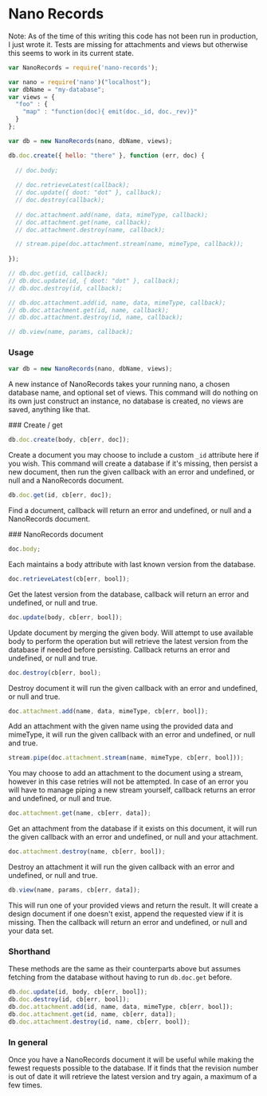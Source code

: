 Nano Records
===

Note: As of the time of this writing this code has not been run in production, I just wrote it. Tests are missing for attachments and views but otherwise this seems to work in its current state.

```javascript
var NanoRecords = require('nano-records');

var nano = require('nano')("localhost");
var dbName = "my-database";
var views = {
  "foo" : {
    "map" : "function(doc){ emit(doc._id, doc._rev)}"
  }
};

var db = new NanoRecords(nano, dbName, views);

db.doc.create({ hello: "there" }, function (err, doc) {
  
  // doc.body;
  
  // doc.retrieveLatest(callback);
  // doc.update({ doot: "dot" }, callback);
  // doc.destroy(callback);
  
  // doc.attachment.add(name, data, mimeType, callback);
  // doc.attachment.get(name, callback);
  // doc.attachment.destroy(name, callback);

  // stream.pipe(doc.attachment.stream(name, mimeType, callback));
  
});

// db.doc.get(id, callback);
// db.doc.update(id, { doot: "dot" }, callback);
// db.doc.destroy(id, callback);

// db.doc.attachment.add(id, name, data, mimeType, callback);
// db.doc.attachment.get(id, name, callback);
// db.doc.attachment.destroy(id, name, callback);

// db.view(name, params, callback);
```

### Usage

```javascript
var db = new NanoRecords(nano, dbName, views);
```

A new instance of NanoRecords takes your running nano, a chosen database name, and optional set of views. This command will do nothing on its own just construct an instance, no database is created, no views are saved, anything like that.

### Create / get

```javascript
db.doc.create(body, cb[err, doc]);
```

Create a document you may choose to include a custom `_id` attribute here if you wish. This command will create a database if it's missing, then persist a new document, then run the given callback with an error and undefined, or null and a NanoRecords document.

```javascript
db.doc.get(id, cb[err, doc]);
```

Find a document, callback will return an error and undefined, or null and a NanoRecords document.

### NanoRecords document

```javascript
doc.body;
```

Each maintains a body attribute with last known version from the database.

```javascript
doc.retrieveLatest(cb[err, bool]);
```

Get the latest version from the database, callback will return an error and undefined, or null and true.

```javascript
doc.update(body, cb[err, bool]);
```

Update document by merging the given body. Will attempt to use available body to perform the operation but will retrieve the latest version from the database if needed before persisting. Callback returns an error and undefined, or null and true.

```javascript
doc.destroy(cb[err, bool);
```

Destroy document it will run the given callback with an error and undefined, or null and true.

```javascript
doc.attachment.add(name, data, mimeType, cb[err, bool]);
```

Add an attachment with the given name using the provided data and mimeType, it will run the given callback with an error and undefined, or null and true.

```javascript
stream.pipe(doc.attachment.stream(name, mimeType, cb[err, bool]));
```

You may choose to add an attachment to the document using a stream, however in this case retries will not be attempted. In case of an error you will have to manage piping a new stream yourself, callback returns an error and undefined, or null and true.

```javascript
doc.attachment.get(name, cb[err, data]);
```

Get an attachment from the database if it exists on this document, it will run the given callback with an error and undefined, or null and your attachment.

```javascript
doc.attachment.destroy(name, cb[err, bool]);
```

Destroy an attachment it will run the given callback with an error and undefined, or null and true.

```javascript
db.view(name, params, cb[err, data]);
```

This will run one of your provided views and return the result. It will create a design document if one doesn't exist, append the requested view if it is missing. Then the callback will return an error and undefined, or null and your data set.

### Shorthand

These methods are the same as their counterparts above but assumes fetching from the database without having to run `db.doc.get` before.

```javascript
db.doc.update(id, body, cb[err, bool]);
db.doc.destroy(id, cb[err, bool]);
db.doc.attachment.add(id, name, data, mimeType, cb[err, bool]);
db.doc.attachment.get(id, name, cb[err, data]);
db.doc.attachment.destroy(id, name, cb[err, bool]);
```

### In general

Once you have a NanoRecords document it will be useful while making the fewest requests possible to the database. If it finds that the revision number is out of date it will retrieve the latest version and try again, a maximum of a few times.
